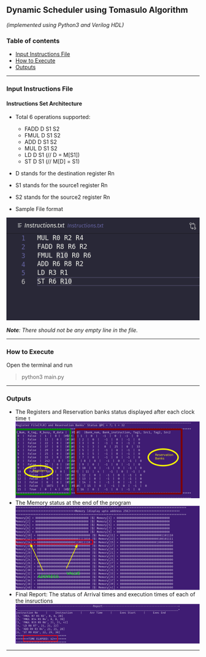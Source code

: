 ## Dynamic Scheduler using Tomasulo Algorithm
*(implemented using Python3 and Verilog HDL)*


### Table of contents
* [Input Instructions File](#input-instructions-file)
* [How to Execute](#how-to-execute)
* [Outputs](#outputs)
___


### Input Instructions File
#### Instructions Set Architecture
* Total 6 operations supported:
    * FADD D S1 S2
    * FMUL D S1 S2
    * ADD D S1 S2
    * MUL D S1 S2
    * LD D S1             (// D = M[S1]) 
    * ST D S1              (// M[D] = S1)
* D stands for the destination register Rn
* S1 stands for the source1 register Rn
* S2 stands for the source2 register Rn

* Sample File format

![Alt](sample_file.png)

***Note**: There should not be any empty line in the file.*

___
### How to Execute
Open the terminal and run
>   python3 main.py
___
### Outputs
* The Registers and Reservation banks status displayed after each clock time `t`
![Alt](reg_res.png)
* The Memory status at the end of the program
![Alt](memory.png)
* Final Report: The status of Arrival times and execution times of each of the insructions
![Alt](report.png)

___
